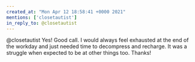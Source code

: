 ```yaml
---
created_at: "Mon Apr 12 18:58:41 +0000 2021"
mentions: ['closetautist']
in_reply_to: @closetautist
---
```


@closetautist Yes! Good call. I would always feel exhausted at the end of the workday and just needed time to decompress and recharge. It was a struggle when expected to be at other things too. Thanks!